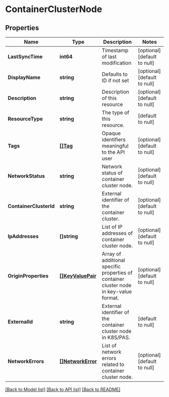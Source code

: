 # ContainerClusterNode

## Properties
Name | Type | Description | Notes
------------ | ------------- | ------------- | -------------
**LastSyncTime** | **int64** | Timestamp of last modification | [optional] [default to null]
**DisplayName** | **string** | Defaults to ID if not set | [optional] [default to null]
**Description** | **string** | Description of this resource | [optional] [default to null]
**ResourceType** | **string** | The type of this resource. | [default to null]
**Tags** | [**[]Tag**](Tag.md) | Opaque identifiers meaningful to the API user | [optional] [default to null]
**NetworkStatus** | **string** | Network status of container cluster node. | [optional] [default to null]
**ContainerClusterId** | **string** | External identifier of the container cluster. | [optional] [default to null]
**IpAddresses** | **[]string** | List of IP addresses of container cluster node. | [optional] [default to null]
**OriginProperties** | [**[]KeyValuePair**](KeyValuePair.md) | Array of additional specific properties of container cluster node in key-value format.  | [optional] [default to null]
**ExternalId** | **string** | External identifier of the container cluster node in K8S/PAS.  | [default to null]
**NetworkErrors** | [**[]NetworkError**](NetworkError.md) | List of network errors related to container cluster node. | [optional] [default to null]

[[Back to Model list]](../README.md#documentation-for-models) [[Back to API list]](../README.md#documentation-for-api-endpoints) [[Back to README]](../README.md)

